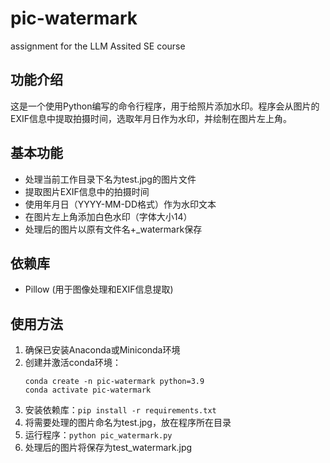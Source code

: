 # pic-watermark
assignment for the LLM Assited SE course

## 功能介绍
这是一个使用Python编写的命令行程序，用于给照片添加水印。程序会从图片的EXIF信息中提取拍摄时间，选取年月日作为水印，并绘制在图片左上角。

## 基本功能
- 处理当前工作目录下名为test.jpg的图片文件
- 提取图片EXIF信息中的拍摄时间
- 使用年月日（YYYY-MM-DD格式）作为水印文本
- 在图片左上角添加白色水印（字体大小14）
- 处理后的图片以原有文件名+_watermark保存

## 依赖库
- Pillow (用于图像处理和EXIF信息提取)

## 使用方法
1. 确保已安装Anaconda或Miniconda环境
2. 创建并激活conda环境：
   ```
   conda create -n pic-watermark python=3.9
   conda activate pic-watermark
   ```
3. 安装依赖库：`pip install -r requirements.txt`
4. 将需要处理的图片命名为test.jpg，放在程序所在目录
5. 运行程序：`python pic_watermark.py`
6. 处理后的图片将保存为test_watermark.jpg

